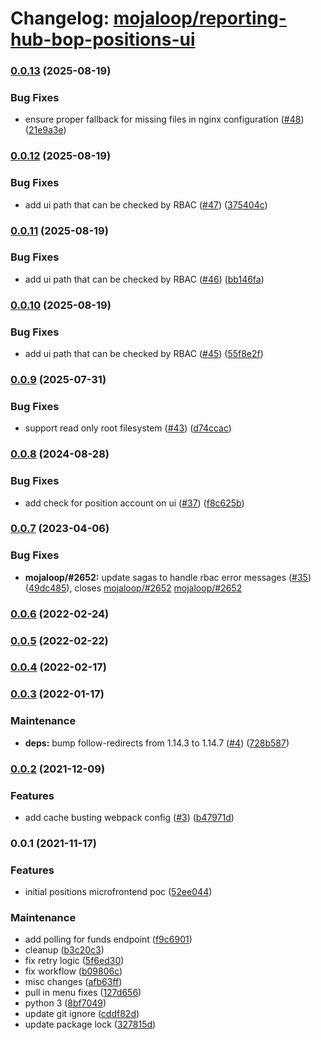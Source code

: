 # Changelog: [mojaloop/reporting-hub-bop-positions-ui](https://github.com/mojaloop/reporting-hub-bop-positions-ui)
### [0.0.13](https://github.com/mojaloop/reporting-hub-bop-positions-ui/compare/v0.0.12...v0.0.13) (2025-08-19)


### Bug Fixes

* ensure proper fallback for missing files in nginx configuration ([#48](https://github.com/mojaloop/reporting-hub-bop-positions-ui/issues/48)) ([21e9a3e](https://github.com/mojaloop/reporting-hub-bop-positions-ui/commit/21e9a3e43379f28b722af8648471887fe809854d))

### [0.0.12](https://github.com/mojaloop/reporting-hub-bop-positions-ui/compare/v0.0.11...v0.0.12) (2025-08-19)


### Bug Fixes

* add ui path that can be checked by RBAC ([#47](https://github.com/mojaloop/reporting-hub-bop-positions-ui/issues/47)) ([375404c](https://github.com/mojaloop/reporting-hub-bop-positions-ui/commit/375404c61e1ca7c4a6c94a94afe33338c5d1f826))

### [0.0.11](https://github.com/mojaloop/reporting-hub-bop-positions-ui/compare/v0.0.10...v0.0.11) (2025-08-19)


### Bug Fixes

* add ui path that can be checked by RBAC ([#46](https://github.com/mojaloop/reporting-hub-bop-positions-ui/issues/46)) ([bb146fa](https://github.com/mojaloop/reporting-hub-bop-positions-ui/commit/bb146fa0c558a9e3c9548310368eb87f10bf28c7))

### [0.0.10](https://github.com/mojaloop/reporting-hub-bop-positions-ui/compare/v0.0.9...v0.0.10) (2025-08-19)


### Bug Fixes

* add ui path that can be checked by RBAC ([#45](https://github.com/mojaloop/reporting-hub-bop-positions-ui/issues/45)) ([55f8e2f](https://github.com/mojaloop/reporting-hub-bop-positions-ui/commit/55f8e2f79645ab93117b7b08b7a4b7dc7f25dc6e))

### [0.0.9](https://github.com/mojaloop/reporting-hub-bop-positions-ui/compare/v0.0.8...v0.0.9) (2025-07-31)


### Bug Fixes

* support read only root filesystem ([#43](https://github.com/mojaloop/reporting-hub-bop-positions-ui/issues/43)) ([d74ccac](https://github.com/mojaloop/reporting-hub-bop-positions-ui/commit/d74ccacf4fe2ef1b73f6a914e09369b33d4edcfb))

### [0.0.8](https://github.com/mojaloop/reporting-hub-bop-positions-ui/compare/v0.0.7...v0.0.8) (2024-08-28)


### Bug Fixes

* add check for position account on ui ([#37](https://github.com/mojaloop/reporting-hub-bop-positions-ui/issues/37)) ([f8c625b](https://github.com/mojaloop/reporting-hub-bop-positions-ui/commit/f8c625b0cff3a91d762a1107b3b73650682189fc))

### [0.0.7](https://github.com/mojaloop/reporting-hub-bop-positions-ui/compare/v0.0.6...v0.0.7) (2023-04-06)


### Bug Fixes

* **mojaloop/#2652:** update sagas to handle rbac error messages ([#35](https://github.com/mojaloop/reporting-hub-bop-positions-ui/issues/35)) ([49dc485](https://github.com/mojaloop/reporting-hub-bop-positions-ui/commit/49dc4853f67e30d84b57eb9444d5c49a5d986310)), closes [mojaloop/#2652](https://github.com/mojaloop/reporting-hub-bop-positions-ui/issues/2652) [mojaloop/#2652](https://github.com/mojaloop/reporting-hub-bop-positions-ui/issues/2652)

### [0.0.6](https://github.com/mojaloop/reporting-hub-bop-positions-ui/compare/v0.0.5...v0.0.6) (2022-02-24)

### [0.0.5](https://github.com/mojaloop/reporting-hub-bop-positions-ui/compare/v0.0.4...v0.0.5) (2022-02-22)

### [0.0.4](https://github.com/mojaloop/reporting-hub-bop-positions-ui/compare/v0.0.3...v0.0.4) (2022-02-17)

### [0.0.3](https://github.com/mojaloop/reporting-hub-bop-positions-ui/compare/v0.0.2...v0.0.3) (2022-01-17)


### Maintenance

* **deps:** bump follow-redirects from 1.14.3 to 1.14.7 ([#4](https://github.com/mojaloop/reporting-hub-bop-positions-ui/issues/4)) ([728b587](https://github.com/mojaloop/reporting-hub-bop-positions-ui/commit/728b58717cc05ffda533febb05f618303d677d3e))

### [0.0.2](https://github.com/mojaloop/reporting-hub-bop-positions-ui/compare/v0.0.1...v0.0.2) (2021-12-09)


### Features

* add cache busting webpack config ([#3](https://github.com/mojaloop/reporting-hub-bop-positions-ui/issues/3)) ([b47971d](https://github.com/mojaloop/reporting-hub-bop-positions-ui/commit/b47971de112d9b66702a33a69d146abbbbbe33f3))

### 0.0.1 (2021-11-17)


### Features

* initial positions microfrontend poc ([52ee044](https://github.com/mojaloop/reporting-hub-bop-positions-ui/commit/52ee044d22019a8abe74b0a6ebcaef5a3d166a4f))


### Maintenance

* add polling for funds endpoint ([f9c6901](https://github.com/mojaloop/reporting-hub-bop-positions-ui/commit/f9c69016fb8296b8d586674200496744295ce7d9))
* cleanup ([b3c20c3](https://github.com/mojaloop/reporting-hub-bop-positions-ui/commit/b3c20c35ae49c3f3d3bcdfab433477e35cc622c7))
* fix retry logic ([5f6ed30](https://github.com/mojaloop/reporting-hub-bop-positions-ui/commit/5f6ed30fcbf60457b985b6a1060a58b908ff78a7))
* fix workflow ([b09806c](https://github.com/mojaloop/reporting-hub-bop-positions-ui/commit/b09806c19c279f8d89b55bd337ee474fe989790d))
* misc changes ([afb63ff](https://github.com/mojaloop/reporting-hub-bop-positions-ui/commit/afb63ffa478f8d0cbae1208a22dd1b63b991b934))
* pull in menu fixes ([127d656](https://github.com/mojaloop/reporting-hub-bop-positions-ui/commit/127d6566f88b89cba84534960e028cc8f71aedbd))
* python 3 ([8bf7049](https://github.com/mojaloop/reporting-hub-bop-positions-ui/commit/8bf70493cd90bec046a84933b6acab3a068de8e4))
* update git ignore ([cddf82d](https://github.com/mojaloop/reporting-hub-bop-positions-ui/commit/cddf82dcd5c50a5bbb2233ce6695211ea902b1df))
* update package lock ([327815d](https://github.com/mojaloop/reporting-hub-bop-positions-ui/commit/327815db65dd4b5c8d8776091522eebc89df9ef4))
